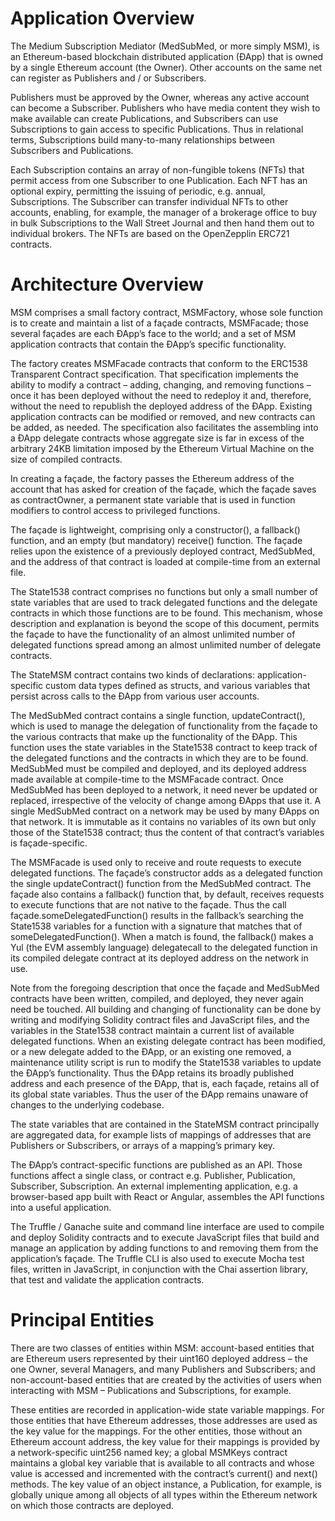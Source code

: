 # Application Overview #
The Medium Subscription Mediator (MedSubMed, or more simply MSM), is an Ethereum-based blockchain distributed application (ÐApp) that is owned by a single Ethereum account (the Owner). Other accounts on the same net can register as Publishers and / or Subscribers. 

Publishers must be approved by the Owner, whereas any active account can become a Subscriber. Publishers who have media content they wish to make available can create Publications, and Subscribers can use Subscriptions to gain access to specific Publications. Thus in relational terms, Subscriptions build many-to-many relationships between Subscribers and Publications. 

Each Subscription contains an array of non-fungible tokens (NFTs) that permit access from one Subscriber to one Publication. Each NFT has an optional expiry, permitting the issuing of periodic, e.g. annual, Subscriptions. The Subscriber can transfer individual NFTs to other accounts, enabling, for example, the manager of a brokerage office to buy in bulk Subscriptions to the Wall Street Journal and then hand them out to individual brokers. The NFTs are based on the OpenZepplin ERC721 contracts. 

# Architecture Overview #
MSM comprises a small factory contract, MSMFactory, whose sole function is to create and maintain a list of a façade contracts, MSMFacade; those several façades are each ÐApp’s face to the world; and a set of MSM application contracts that contain the ÐApp’s specific functionality. 

The factory creates MSMFacade contracts that conform to the ERC1538 Transparent Contract specification. That specification implements the ability to modify a contract – adding, changing, and removing functions – once it has been deployed without the need to redeploy it and, therefore, without the need to republish the deployed address of the ÐApp. Existing application contracts can be modified or removed, and new contracts can be added, as needed. The specification also facilitates the assembling into a ÐApp delegate contracts whose aggregate size is far in excess of the arbitrary 24KB limitation imposed by the Ethereum Virtual Machine on the size of compiled contracts. 

In creating  a façade, the factory passes the Ethereum address of the account that has asked for creation of the façade, which the façade saves as contractOwner, a permanent state variable that is used in function modifiers to control access to privileged functions.

The façade is lightweight, comprising only a constructor(), a fallback() function, and an empty (but mandatory) receive() function. The façade relies upon the existence of a previously deployed contract, MedSubMed, and the address of that contract is loaded at compile-time from an external file.

The State1538 contract comprises no functions but only a small number of state variables that are used to track delegated functions and the delegate contracts in which those functions are to be found. This mechanism, whose description and explanation is beyond the scope of this document, permits the façade to have the functionality of an almost unlimited number of delegated functions spread among an almost unlimited number of delegate contracts.  

The StateMSM contract contains two kinds of declarations: application-specific custom data types defined as structs, and various variables that persist across calls to the ÐApp from various user accounts. 

The MedSubMed  contract contains a single function, updateContract(), which is used to manage the delegation of functionality from the façade to the various contracts that make up the functionality of the ÐApp. This function uses the state variables in the State1538 contract to keep track of the delegated functions and the contracts in which they are to be found. MedSubMed must be compiled and deployed, and its deployed address made available at compile-time to the MSMFacade contract. Once MedSubMed has been deployed to a network, it need never be updated or replaced, irrespective of the velocity of change among ÐApps that use it. A single MedSubMed contract on a network may be used by many ÐApps on that network. It is immutable as it contains no variables of its own but only those of the State1538 contract; thus the content of that contract’s variables is façade-specific. 

The MSMFacade is used only to receive and route requests to execute delegated functions. The façade’s constructor adds as a delegated function the single updateContract() function from the  MedSubMed contract. The façade also contains a fallback() function that, by default, receives requests to execute functions that are not native to the façade. Thus the call façade.someDelegatedFunction() results in the fallback’s searching the State1538 variables for a function with a signature that matches that of someDelegatedFunction(). When a match is found, the fallback() makes a Yul (the EVM assembly language) delegatecall to the delegated function in its compiled delegate contract at its deployed address on the network in use. 

Note from the foregoing description that once the façade and MedSubMed contracts have been written, compiled, and deployed, they never again need be touched. All building and changing of functionality can be done by writing and modifying Solidity contract files and JavaScript files, and the variables in the State1538 contract maintain a current list of available delegated functions. When an existing delegate contract has been modified, or a new delegate added to the ÐApp, or an existing one removed, a maintenance utility script is run to modify the State1538 variables to update the ÐApp’s functionality.  Thus the ÐApp retains its broadly published address and each presence of the ÐApp, that is, each façade, retains all of its global state variables. Thus the user of the ÐApp remains unaware of changes to the underlying codebase. 

The state variables that are contained in the StateMSM contract principally are aggregated data,  for example lists of mappings of addresses that are Publishers or Subscribers, or arrays of a mapping’s primary key. 

The ÐApp’s contract-specific functions are published as an API. Those functions affect a single class, or contract e.g. Publisher, Publication, Subscriber, Subscription. An external implementing application, e.g. a browser-based app built with React or Angular, assembles the API functions into a useful application. 

The Truffle / Ganache suite and command line interface are used to compile and deploy Solidity contracts and to execute JavaScript files that build and manage an application by adding functions to and removing them from the application’s façade. The Truffle CLI is also used to execute Mocha test files, written in JavaScript, in conjunction with the Chai assertion library, that test and validate the application contracts. 
# Principal Entities #
There are two classes of entities within MSM: account-based entities that are Ethereum users represented by their uint160 deployed address – the one Owner, several Managers, and many Publishers and Subscribers; and non-account-based entities that are created by the activities of users when interacting with MSM – Publications and Subscriptions, for example.  

These entities are recorded in application-wide state variable mappings. For those entities that have Ethereum addresses, those addresses are used as the key value for the mappings. For the other entities, those without an Ethereum account address, the key value for their mappings is provided by a network-specific uint256 named key; a global MSMKeys contract maintains a global key variable that is available to all contracts and whose value is accessed and incremented with the contract’s current() and next() methods. The key value of an object instance, a Publication, for example, is globally unique among all objects of all types within the Ethereum network on which those contracts are deployed. 
#  #